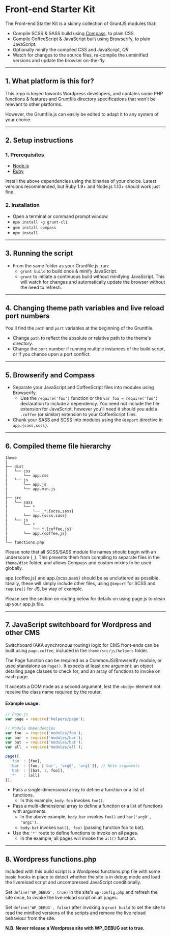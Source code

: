 Front-end Starter Kit
=====================

The Front-end Starter Kit is a skinny collection of GruntJS modules that:

- Compile SCSS & SASS build using [Compass](http://compass-style.org), to plain CSS.
- Compile CoffeeScript & JavaScript built using [Browserify](http://browserify.org), to plain JavaScript.
- Optionally minify the compiled CSS and JavaScript, *OR*
- Watch for changes to the source files, re-compile the unminified versions and update the browser on-the-fly.

---

## 1. What platform is this for?

This repo is keyed towards Wordpress developers, and contains some PHP functions & features and Gruntfile directory specifications that won't be relevant to other platforms.

However, the Gruntfile.js can easily be edited to adapt it to any system of your choice.

---

## 2. Setup instructions

### 1. Prerequisites

- [Node.js](http://nodejs.org)
- [Ruby](http://ruby-lang.org)

Install the above dependencies using the binaries of your choice. Latest versions recommended, but Ruby 1.9+ and Node.js 1.10+ should work just fine.

### 2. Installation

- Open a terminal or command prompt window
- `npm install -g grunt-cli`
- `gem install compass`
- `npm install`

---

## 3. Running the script

- From the same folder as your Gruntfile.js, run:
   - `grunt build` to build once & minify JavaScript.
   - `grunt` to initiate a continuous build without minifying JavaScript. This will watch for changes and automatically update the browser without the need to refresh.

---

## 4. Changing theme path variables and live reload port numbers

You'll find the `path` and `port` variables at the beginning of the Gruntfile.

- Change `path` to reflect the absolute or relative path to the theme's directory.
- Change the `port` number if running multiple instances of the build script, or if you chance upon a port conflict.

---

## 5. Browserify and Compass

- Separate your JavaScript and CoffeeScript files into modules using Browserify.
   - Use the `require('foo')` function or the `var foo = require('foo')` declaration to include a dependency. You need not include the file extension for JavaScript, however you'll need it should you add a `.coffee` (or similar) extension to your CoffeeScript files.
- Chunk your SASS and SCSS into modules using the `@import` directive in `app.{sass,scss}`.

---

## 6. Compiled theme file hierarchy

```
theme
|
├── dist
|   └── css
|       └── app.css
|   └── js
|       └── app.js
|       └── app.min.js
|
├── src
|   └── sass
|       └── *
|           └── _*.{scss,sass}
|       └── app.{scss,sass}
|   └── js
|       └── *
|           └── *.{coffee,js}
|       └── app.{coffee,js}
|
└── functions.php
```

Please note that all SCSS/SASS module file names should begin with an underscore (`_`). This prevents them from compiling to separate files in the `theme/dist` folder, and allows Compass and custom mixins to be used globally.

app.{coffee,js} and app.{scss,sass} should be as uncluttered as possible. Ideally, these will simply include other files, using `@import` for SCSS and `require()` for JS, by way of example.

Please see the section on routing below for details on using page.js to clean up your app.js file.

---

## 7. JavaScript switchboard for Wordpress and other CMS

Switchboard (AKA synchronous routing) logic for CMS front-ends can be built using `page.coffee`, included in the `theme/src/js/helpers` folder.

The Page function can be required as a CommonJS/Browserify module, or used standalone as `Page()`. It expects at least one argument: an object detailing page classes to check for, and an array of functions to invoke on each page.

It accepts a DOM node as a second argument, lest the `<body>` element not receive the class name required by the router.

#### Example usage:

``` javascript
// Page.js
var page = require('helpers/page');

// Module dependencies
var foo  = require('modules/foo');
var bar  = require('modules/bar');
var bat  = require('modules/bat');
var all  = require('modules/all');

page({
  'foo' : [foo],
  'bar' : [foo, ['bar', 'arg0', 'arg1']], // Note arguments
  'bat' : [[bat, 1, foo]],
  '*'   : [all]
});
```

- Pass a single-dimensional array to define a function or a list of functions.
	- In this example, `body.foo` invokes `foo()`.
- Pass a multi-dimensional array to define a function or a list of functions with arguments.
	- In the above example, `body.bar` invokes `foo()` and `bar('arg0', 'arg1')`.
	- `body.bat` invokes `bat(1, foo)` (passing function foo to bat).
- Use the `'*'` route to define functions to invoke on all pages.
	- In the example, all pages will invoke the `all()` function.

---

## 8. Wordpress functions.php

Included with this build script is a Wordpress functions.php file with some basic hooks in place to detect whether the site is in debug mode and load the livereload script and uncompressed JavaScript conditionally.

Set `define('WP_DEBUG', true)` in the site's `wp-config.php` and refresh the site once, to invoke the live reload script on all pages.

Set `define('WP_DEBUG', false)` after invoking a `grunt build` to set the site to read the minified versions of the scripts and remove the live reload behaviour from the site.

**N.B. Never release a Wordpress site with WP_DEBUG set to true.**